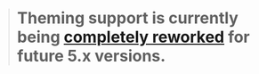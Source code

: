> # **Theming support is currently being [completely reworked](https://github.com/JosefNemec/Playnite/issues/510) for future 5.x versions.**